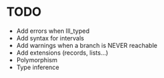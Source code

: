 # TODO

- Add errors when Ill_typed
- Add syntax for intervals
- Add warnings when a branch is NEVER reachable
- Add extensions (records, lists...)
- Polymorphism
- Type inference
